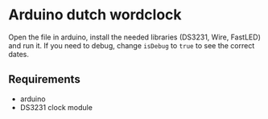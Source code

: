 # Arduino dutch wordclock
Open the file in arduino, install the needed libraries (DS3231, Wire, FastLED) and run it. If you need to debug, change `isDebug` to `true` to see the correct dates.

## Requirements
- arduino 
- DS3231 clock module
